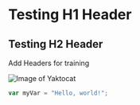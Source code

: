 # Testing H1 Header
## Testing H2 Header

Add Headers for training

![Image of Yaktocat](https://octodex.github.com/images/yaktocat.png)

``` javascript
var myVar = "Hello, world!";
```
